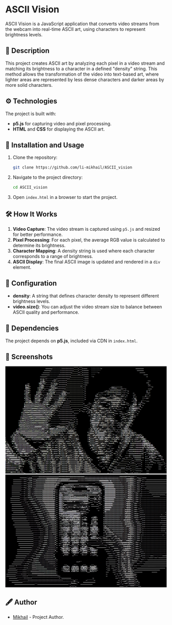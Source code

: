 # ASCII Vision

ASCII Vision is a JavaScript application that converts video streams from the webcam into real-time ASCII art, using characters to represent brightness levels.

## 📖 Description

This project creates ASCII art by analyzing each pixel in a video stream and matching its brightness to a character in a defined "density" string. This method allows the transformation of the video into text-based art, where lighter areas are represented by less dense characters and darker areas by more solid characters.

## ⚙️ Technologies

The project is built with:
- **p5.js** for capturing video and pixel processing.
- **HTML** and **CSS** for displaying the ASCII art.

## 🚀 Installation and Usage

1. Clone the repository:
   ```bash
   git clone https://github.com/li-mikhail/ASCII_vision
   ```
2. Navigate to the project directory:
   ```bash
   cd ASCII_vision
   ```
3. Open `index.html` in a browser to start the project.

## 🛠 How It Works

1. **Video Capture**: The video stream is captured using `p5.js` and resized for better performance.
2. **Pixel Processing**: For each pixel, the average RGB value is calculated to determine its brightness.
3. **Character Mapping**: A density string is used where each character corresponds to a range of brightness.
4. **ASCII Display**: The final ASCII image is updated and rendered in a `div` element.

## 🔧 Configuration

- **density**: A string that defines character density to represent different brightness levels.
- **video.size()**: You can adjust the video stream size to balance between ASCII quality and performance.

## 🚨 Dependencies

The project depends on **p5.js**, included via CDN in `index.html`.

## 📸 Screenshots
![Selfie](./Samples/1.png)
![Selfie](./Samples/2.png)

## 🖋 Author

- [Mikhail](https://github.com/li-mikhail) - Project Author.